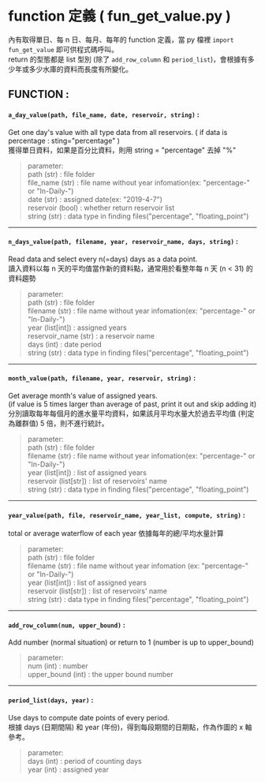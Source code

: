 # function 定義 ( fun_get_value.py )  
內有取得單日、每 n 日、每月、每年的 function 定義，當 py 檔裡 `import fun_get_value` 即可供程式碼呼叫。  
return 的型態都是 list 型別 (除了 `add_row_column` 和 `period_list`)，會根據有多少年或多少水庫的資料而長度有所變化。  

## **FUNCTION :**  

#### `a_day_value(path, file_name, date, reservoir, string)` :  

Get one day's value with all type data from all reservoirs. ( if data is percentage : sting="percentage" )  
獲得單日資料，如果是百分比資料，則用 string = "percentage" 去掉 "%"  

> parameter:  
path (str) : file folder  
file_name (str) : file name without year infomation(ex: "percentage-" or "In-Daily-")  
date (str) : assigned date(ex: "2019-4-7")  
reservoir (bool) : whether return reservoir list  
string (str) : data type in finding files("percentage", "floating_point")  
<hr>

#### `n_days_value(path, filename, year, reservoir_name, days, string)` :  

Read data and select every n(=days) days as a data point.  
讀入資料以每 n 天的平均值當作新的資料點，通常用於看整年每 n 天 (n < 31) 的資料趨勢  

> parameter:  
path (str) : file folder  
filename (str) : file name without year infomation(ex: "percentage-" or "In-Daily-")  
year (list[int]) : assigned years  
reservoir_name (str) : a reservoir name  
days (int) : date period  
string (str) : data type in finding files("percentage", "floating_point")  
<hr>

#### `month_value(path, filename, year, reservoir, string)` :  

Get average month's value of assigned years.  
(if value is 5 times larger than average of past, print it out and skip adding it)  
分別讀取每年每個月的進水量平均資料，如果該月平均水量大於過去平均值 (判定為離群值) 5 倍，則不進行統計。  

> parameter:  
path (str) : file folder  
filename (str) : file name without year infomation(ex: "percentage-" or "In-Daily-")  
year (list[int]) : list of assigned years  
reservoir (list[str]) : list of reservoirs' name  
string (str) : data type in finding files("percentage", "floating_point")  
<hr>


#### `year_value(path, file, reservoir_name, year_list, compute, string)` :  

total or average waterflow of each year
依據每年的總/平均水量計算

> parameter:  
path (str) : file folder  
filename (str) : file name without year infomation (ex: "percentage-" or "In-Daily-")  
year (list[int]) : list of assigned years  
reservoir (list[str]) : list of reservoirs' name  
string (str) : data type in finding files("percentage", "floating_point")  
<hr>


#### `add_row_column(num, upper_bound)` :  

Add number (normal situation) or return to 1 (number is up to upper_bound)  

> parameter:  
num (int) : number  
upper_bound (int) : the upper bound number  
<hr>


#### `period_list(days, year)` :  

Use days to compute date points of every period.  
根據 days (日期間隔) 和 year (年份)，得到每段期間的日期點，作為作圖的 x 軸參考。  

> parameter:  
days (int) : period of counting days  
year (int) : assigned year  
